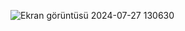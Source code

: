 ![Ekran görüntüsü 2024-07-27 130630](https://github.com/user-attachments/assets/edc9e114-701f-4c74-8ca7-270e4746a52f)
